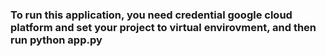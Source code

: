 <h3>To run this application, you need credential google cloud platform and set your project to virtual envirovment, and then run <b>python app.py</b></h3>
